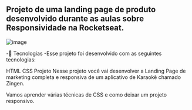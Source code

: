 ## Projeto de uma landing page de produto desenvolvido durante as aulas sobre Responsividade na Rocketseat.

![image](https://github.com/user-attachments/assets/007d2a0f-d445-4bd3-b87e-5fe0d7217393)

-🚀 Tecnologias
-Esse projeto foi desenvolvido com as seguintes tecnologias:

HTML
CSS
Projeto
Nesse projeto você vai desenvolver a Landing Page de marketing completa e responsiva de um aplicativo de Karaokê chamado Zingen.

Vamos aprender várias técnicas de CSS e como deixar um projeto responsivo.
